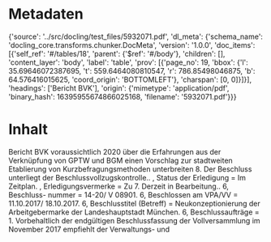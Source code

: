 # Metadaten
{'source': '../src/docling/test_files/5932071.pdf', 'dl_meta': {'schema_name': 'docling_core.transforms.chunker.DocMeta', 'version': '1.0.0', 'doc_items': [{'self_ref': '#/tables/18', 'parent': {'$ref': '#/body'}, 'children': [], 'content_layer': 'body', 'label': 'table', 'prov': [{'page_no': 19, 'bbox': {'l': 35.69646072387695, 't': 559.6464080810547, 'r': 786.85498046875, 'b': 64.576416015625, 'coord_origin': 'BOTTOMLEFT'}, 'charspan': [0, 0]}]}], 'headings': ['Bericht BVK'], 'origin': {'mimetype': 'application/pdf', 'binary_hash': 16395955674866025168, 'filename': '5932071.pdf'}}}

# Inhalt
Bericht BVK
voraussichtlich 2020 über die Erfahrungen aus der Verknüpfung von GPTW und BGM einen Vorschlag zur stadtweiten Etablierung von Kurzbefragungsmethoden unterbreiten 8. Der Beschluss unterliegt der Beschlussvollzugskontrolle.. , Status der Erledigung = Im Zeitplan. , Erledigungsvermerke = Zu 7. Derzeit in Bearbeitung.. 6, Beschluss- nummer = 14-20/ V 08901. 6, Beschlossen am VPA/VV = 11.10.2017/ 18.10.2017. 6, Beschlusstitel (Betreff) = Neukonzeptionierung der Arbeitgebermarke der Landeshauptstadt München. 6, Beschlussaufträge = 1. Vorbehaltlich der endgültigen Beschlussfassung der Vollversammlung im November 2017 empfiehlt der Verwaltungs- und